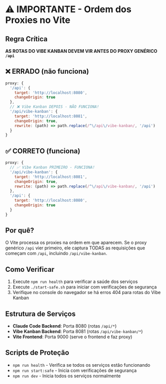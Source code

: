 # ⚠️ IMPORTANTE - Ordem dos Proxies no Vite

## Regra Crítica

**AS ROTAS DO VIBE KANBAN DEVEM VIR ANTES DO PROXY GENÉRICO `/api`**

## ❌ ERRADO (não funciona)

```javascript
proxy: {
  '/api': {
    target: 'http://localhost:8080',
    changeOrigin: true
  },
  // ❌ Vibe Kanban DEPOIS - NÃO FUNCIONA!
  '/api/vibe-kanban': {
    target: 'http://localhost:8081',
    changeOrigin: true,
    rewrite: (path) => path.replace(/^\/api\/vibe-kanban/, '/api')
  }
}
```

## ✅ CORRETO (funciona)

```javascript
proxy: {
  // ✅ Vibe Kanban PRIMEIRO - FUNCIONA!
  '/api/vibe-kanban': {
    target: 'http://localhost:8081',
    changeOrigin: true,
    rewrite: (path) => path.replace(/^\/api\/vibe-kanban/, '/api')
  },
  '/api': {
    target: 'http://localhost:8080',
    changeOrigin: true
  }
}
```

## Por quê?

O Vite processa os proxies na ordem em que aparecem. Se o proxy genérico `/api` vier primeiro, ele captura TODAS as requisições que começam com `/api`, incluindo `/api/vibe-kanban`.

## Como Verificar

1. Execute `npm run health` para verificar a saúde dos serviços
2. Execute `./start-safe.sh` para iniciar com verificações de segurança
3. Verifique no console do navegador se há erros 404 para rotas do Vibe Kanban

## Estrutura de Serviços

- **Claude Code Backend**: Porta 8080 (rotas `/api/*`)
- **Vibe Kanban Backend**: Porta 8081 (rotas `/api/vibe-kanban/*`)
- **Vite Frontend**: Porta 9000 (serve o frontend e faz proxy)

## Scripts de Proteção

- `npm run health` - Verifica se todos os serviços estão funcionando
- `npm run start:safe` - Inicia com verificações de segurança
- `npm run dev` - Inicia todos os serviços normalmente